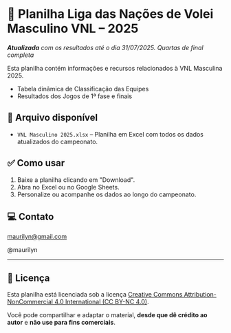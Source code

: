 # 🏐 Planilha Liga das Nações de Volei Masculino VNL – 2025

***Atualizada** com os resultados até o dia 31/07/2025. Quartas de final completa*

Esta planilha contém informações e recursos relacionados à VNL Masculina 2025.

- Tabela dinâmica de Classificação das Equipes
- Resultados dos Jogos de 1ª fase e finais

## 📂 Arquivo disponível

- `VNL Masculino 2025.xlsx` – Planilha em Excel com todos os dados atualizados do campeonato.

## ✅ Como usar

1. Baixe a planilha clicando em "Download".
2. Abra no Excel ou no Google Sheets.
3. Personalize ou acompanhe os dados ao longo do campeonato.

## 💻 Contato

maurilyn@gmail.com

@maurilyn

---

## 📄 Licença

Esta planilha está licenciada sob a licença [Creative Commons Attribution-NonCommercial 4.0 International (CC BY-NC 4.0)](https://creativecommons.org/licenses/by-nc/4.0/).

Você pode compartilhar e adaptar o material, **desde que dê crédito ao autor** e **não use para fins comerciais**.
